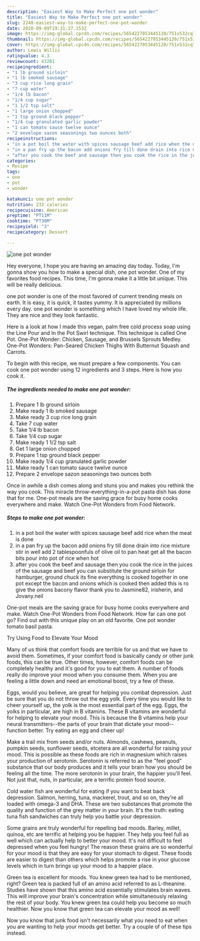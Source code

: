 ```yaml
---
description: "Easiest Way to Make Perfect one pot wonder"
title: "Easiest Way to Make Perfect one pot wonder"
slug: 2248-easiest-way-to-make-perfect-one-pot-wonder
date: 2020-09-09T19:31:27.153Z
image: https://img-global.cpcdn.com/recipes/5654227053445120/751x532cq70/one-pot-wonder-recipe-main-photo.jpg
thumbnail: https://img-global.cpcdn.com/recipes/5654227053445120/751x532cq70/one-pot-wonder-recipe-main-photo.jpg
cover: https://img-global.cpcdn.com/recipes/5654227053445120/751x532cq70/one-pot-wonder-recipe-main-photo.jpg
author: Lewis Willis
ratingvalue: 4.3
reviewcount: 43281
recipeingredient:
- "1 lb ground sirloin"
- "1 lb smoked sausage"
- "3 cup rice long grain"
- "7 cup water"
- "1/4 lb bacon"
- "1/4 cup sugar"
- "1 1/2 tsp salt"
- "1 large onion chopped"
- "1 tsp ground black pepper"
- "1/4 cup granulated garlic powder"
- "1 can tomato sauce twelve ounce"
- "2 envelope sazon seasonings two ounces both"
recipeinstructions:
- "in a pot boil the water with spices sausage beef add rice when the meat is done"
- "in a pan fry up the bacon add onions fry till done drain into rice mixture stir in well add 2 tablespoonfuls of olive oil to pan heat get all the bacon bits pour into pot of rice when hot"
- "after you cook the beef and sausage then you cook the rice in the juices of the sausage and beef you can substitute the ground sirloin for hamburger,  ground chuck  its fine everything is cooked together in one pot except the bacon and onions which is cooked then added  this is ro give the onions bacony flavor thank you to Jasmine82, irisherin, and Jovany.neil"
categories:
- Recipe
tags:
- one
- pot
- wonder

katakunci: one pot wonder 
nutrition: 233 calories
recipecuisine: American
preptime: "PT11M"
cooktime: "PT30M"
recipeyield: "3"
recipecategory: Dessert

---
```



![one pot wonder](https://img-global.cpcdn.com/recipes/5654227053445120/751x532cq70/one-pot-wonder-recipe-main-photo.jpg)

Hey everyone, I hope you are having an amazing day today. Today, I'm gonna show you how to make a special dish, one pot wonder. One of my favorites food recipes. This time, I'm gonna make it a little bit unique. This will be really delicious.

one pot wonder is one of the most favored of current trending meals on earth. It is easy, it is quick, it tastes yummy. It is appreciated by millions every day. one pot wonder is something which I have loved my whole life. They are nice and they look fantastic.

Here is a look at how I made this vegan, palm free cold process soap using the Line Pour and In the Pot Swirl technique. This technique is called One Pot. One-Pot Wonder: Chicken, Sausage, and Brussels Sprouts Medley. One-Pot Wonders: Pan-Seared Chicken Thighs With Butternut Squash and Carrots.


To begin with this recipe, we must prepare a few components. You can cook one pot wonder using 12 ingredients and 3 steps. Here is how you cook it.

<!--inarticleads1-->

##### The ingredients needed to make one pot wonder:

1. Prepare 1 lb ground sirloin
1. Make ready 1 lb smoked sausage
1. Make ready 3 cup rice long grain
1. Take 7 cup water
1. Take 1/4 lb bacon
1. Take 1/4 cup sugar
1. Make ready 1 1/2 tsp salt
1. Get 1 large onion chopped
1. Prepare 1 tsp ground black pepper
1. Make ready 1/4 cup granulated garlic powder
1. Make ready 1 can tomato sauce twelve ounce
1. Prepare 2 envelope sazon seasonings two ounces both


Once in awhile a dish comes along and stuns you and makes you rethink the way you cook. This miracle throw-everything-in-a-pot pasta dish has done that for me. One-pot meals are the saving grace for busy home cooks everywhere and make. Watch One-Pot Wonders from Food Network. 

<!--inarticleads2-->

##### Steps to make one pot wonder:

1. in a pot boil the water with spices sausage beef add rice when the meat is done
1. in a pan fry up the bacon add onions fry till done drain into rice mixture stir in well add 2 tablespoonfuls of olive oil to pan heat get all the bacon bits pour into pot of rice when hot
1. after you cook the beef and sausage then you cook the rice in the juices of the sausage and beef you can substitute the ground sirloin for hamburger,  ground chuck  its fine everything is cooked together in one pot except the bacon and onions which is cooked then added  this is ro give the onions bacony flavor thank you to Jasmine82, irisherin, and Jovany.neil


One-pot meals are the saving grace for busy home cooks everywhere and make. Watch One-Pot Wonders from Food Network. How far can one pot go? Find out with this unique play on an old favorite. One pot wonder tomato basil pasta. 

Try Using Food to Elevate Your Mood


Many of us think that comfort foods are terrible for us and that we have to avoid them. Sometimes, if your comfort food is basically candy or other junk foods, this can be true. Other times, however, comfort foods can be completely healthy and it's good for you to eat them. A number of foods really do improve your mood when you consume them. When you are feeling a little down and need an emotional boost, try a few of these.

Eggs, would you believe, are great for helping you combat depression. Just be sure that you do not throw out the egg yolk. Every time you would like to cheer yourself up, the yolk is the most essential part of the egg. Eggs, the yolks in particular, are high in B vitamins. These B vitamins are wonderful for helping to elevate your mood. This is because the B vitamins help your neural transmitters--the parts of your brain that dictate your mood--function better. Try eating an egg and cheer up!

Make a trail mix from seeds and/or nuts. Almonds, cashews, peanuts, pumpkin seeds, sunflower seeds, etcetera are all wonderful for raising your mood. This is possible as these foods are rich in magnesium which raises your production of serotonin. Serotonin is referred to as the "feel good" substance that our body produces and it tells your brain how you should be feeling all the time. The more serotonin in your brain, the happier you'll feel. Not just that, nuts, in particular, are a terrific protein food source.

Cold water fish are wonderful for eating if you want to beat back depression. Salmon, herring, tuna, mackerel, trout, and so on, they're all loaded with omega-3 and DHA. These are two substances that promote the quality and function of the grey matter in your brain. It's the truth: eating tuna fish sandwiches can truly help you battle your depression. 

Some grains are truly wonderful for repelling bad moods. Barley, millet, quinoa, etc are terrific at helping you be happier. They help you feel full as well which can actually help to better your mood. It's not difficult to feel depressed when you feel hungry! The reason these grains are so wonderful for your mood is that they are easy for your stomach to digest. These foods are easier to digest than others which helps promote a rise in your glucose levels which in turn brings up your mood to a happier place.

Green tea is excellent for moods. You knew green tea had to be mentioned, right? Green tea is packed full of an amino acid referred to as L-theanine. Studies have shown that this amino acid essentially stimulates brain waves. This will improve your brain's concentration while simultaneously relaxing the rest of your body. You knew green tea could help you become so much healthier. Now you know that green tea can elevate your mood as well!

Now you know that junk food isn't necessarily what you need to eat when you are wanting to help your moods get better. Try  a  couple of  of  these  tips  instead.

